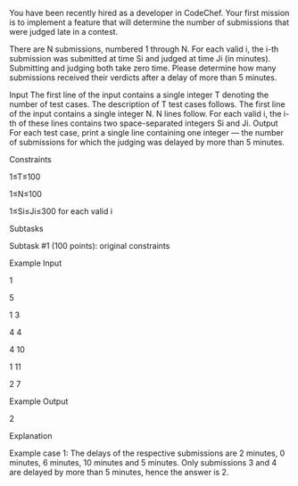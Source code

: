You have been recently hired as a developer in CodeChef. Your first mission is to implement a feature that will determine the number of submissions that were judged late in a contest.

There are N submissions, numbered 1 through N. For each valid i, the i-th submission was submitted at time Si and judged at time Ji (in minutes). Submitting and judging both take zero time. Please determine how many submissions received their verdicts after a delay of more than 5 minutes.

Input
The first line of the input contains a single integer T denoting the number of test cases. The description of T test cases follows.
The first line of the input contains a single integer N.
N lines follow. For each valid i, the i-th of these lines contains two space-separated integers Si and Ji.
Output
For each test case, print a single line containing one integer — the number of submissions for which the judging was delayed by more than 5 minutes.

Constraints

1≤T≤100

1≤N≤100

1≤Si≤Ji≤300 for each valid i

Subtasks

Subtask #1 (100 points): original constraints

Example Input

1

5

1 3

4 4

4 10

1 11

2 7

Example Output

2

Explanation

Example case 1: The delays of the respective submissions are 2 minutes, 0 minutes, 6 minutes, 10 minutes and 5 minutes. Only submissions 3 and 4 are delayed by more than 5 minutes, hence the answer is 2.
